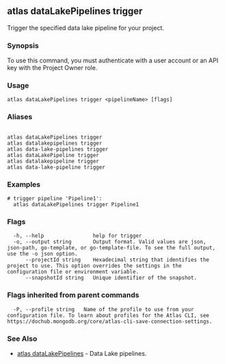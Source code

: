 ## atlas dataLakePipelines trigger

Trigger the specified data lake pipeline for your project.


### Synopsis

To use this command, you must authenticate with a user account or an API key with the Project Owner role.


### Usage
```
atlas dataLakePipelines trigger <pipelineName> [flags]
```

### Aliases
```

atlas dataLakePipelines trigger
atlas datalakepipelines trigger
atlas data-lake-pipelines trigger
atlas dataLakePipeline trigger
atlas datalakepipeline trigger
atlas data-lake-pipeline trigger
```

### Examples

```
# trigger pipeline 'Pipeline1':
  atlas dataLakePipelines trigger Pipeline1

```


### Flags

```
  -h, --help                help for trigger
  -o, --output string       Output format. Valid values are json, json-path, go-template, or go-template-file. To see the full output, use the -o json option.
      --projectId string    Hexadecimal string that identifies the project to use. This option overrides the settings in the configuration file or environment variable.
      --snapshotId string   Unique identifier of the snapshot.

```


### Flags inherited from parent commands

```
  -P, --profile string   Name of the profile to use from your configuration file. To learn about profiles for the Atlas CLI, see https://dochub.mongodb.org/core/atlas-cli-save-connection-settings.

```

### See Also


* [atlas dataLakePipelines](atlas_dataLakePipelines.md)	- Data Lake pipelines.



